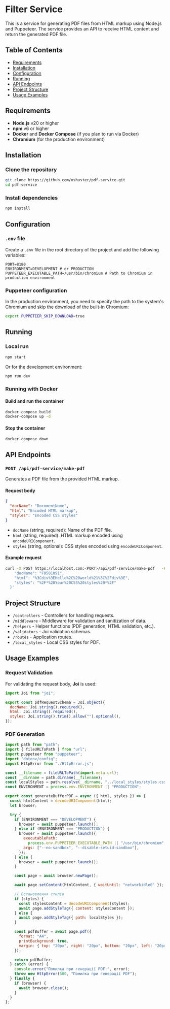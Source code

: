 # Filter Service

This is a service for generating PDF files from HTML markup using Node.js and Puppeteer. The service provides an API to receive HTML content and return the generated PDF file.

## Table of Contents

- [Requirements](#requirements)
- [Installation](#installation)
- [Configuration](#configuration)
- [Running](#running)
- [API Endpoints](#api-endpoints)
- [Project Structure](#project-structure)
- [Usage Examples](#usage-examples)

## Requirements

- **Node.js** v20 or higher
- **npm** v6 or higher
- **Docker** and **Docker Compose** (if you plan to run via Docker)
- **Chromium** (for the production environment)

## Installation

### Clone the repository

```bash
git clone https://github.com/oshuster/pdf-service.git
cd pdf-service
```

### Install dependencies

```bash
npm install
```

## Configuration

### `.env` file

Create a `.env` file in the root directory of the project and add the following variables:

```env
PORT=8180
ENVIRONMENT=DEVELOPMENT # or PRODUCTION
PUPPETEER_EXECUTABLE_PATH=/usr/bin/chromium # Path to Chromium in production environment
```

### Puppeteer configuration

In the production environment, you need to specify the path to the system's Chromium and skip the download of the built-in Chromium:

```bash
export PUPPETEER_SKIP_DOWNLOAD=true
```

## Running

### Local run

```bash
npm start
```

Or for the development environment:

```bash
npm run dev
```

### Running with Docker

#### Build and run the container

```bash
docker-compose build
docker-compose up -d
```

#### Stop the container

```bash
docker-compose down
```

## API Endpoints

### `POST /api/pdf-service/make-pdf`

Generates a PDF file from the provided HTML markup.

#### Request body

```json
{
  "docName": "DocumentName",
  "html": "Encoded HTML markup",
  "styles": "Encoded CSS styles"
}
```

- `docName` (string, required): Name of the PDF file.
- `html` (string, required): HTML markup encoded using `encodeURIComponent`.
- `styles` (string, optional): CSS styles encoded using `encodeURIComponent`.

#### Example request

```bash
curl -X POST https://localhost.com:<PORT>/api/pdf-service/make-pdf   -H "Content-Type: application/json"   -d '{
    "docName": "F0501091",
    "html": "%3Cdiv%3EHello%2C%20world%21%3C%2Fdiv%3E",
    "styles": "%2F*%20Your%20CSS%20styles%20*%2F"
  }'
```

## Project Structure

- `/controllers` - Controllers for handling requests.
- `/middleware` - Middleware for validation and sanitization of data.
- `/helpers` - Helper functions (PDF generation, HTML validation, etc.).
- `/validators` - Joi validation schemas.
- `/routes` - Application routes.
- `/local_styles` - Local CSS styles for PDF.

## Usage Examples

### Request Validation

For validating the request body, **Joi** is used:

```javascript
import Joi from "joi";

export const pdfRequestSchema = Joi.object({
  docName: Joi.string().required(),
  html: Joi.string().required(),
  styles: Joi.string().trim().allow("").optional(),
});
```

### PDF Generation

```javascript
import path from "path";
import { fileURLToPath } from "url";
import puppeteer from "puppeteer";
import "dotenv/config";
import HttpError from "./HttpError.js";

const __filename = fileURLToPath(import.meta.url);
const __dirname = path.dirname(__filename);
const localStyles = path.resolve(__dirname, "../local_styles/styles.css");
const ENVIRONMENT = process.env.ENVIRONMENT || "PRODUCTION";

export const generateBufferPDF = async ({ html, styles }) => {
  const htmlContent = decodeURIComponent(html);
  let browser;

  try {
    if (ENVIRONMENT === "DEVELOPMENT") {
      browser = await puppeteer.launch();
    } else if (ENVIRONMENT === "PRODUCTION") {
      browser = await puppeteer.launch({
        executablePath:
          process.env.PUPPETEER_EXECUTABLE_PATH || "/usr/bin/chromium",
        args: ["--no-sandbox", "--disable-setuid-sandbox"],
      });
    } else {
      browser = await puppeteer.launch();
    }

    const page = await browser.newPage();

    await page.setContent(htmlContent, { waitUntil: "networkidle0" });

    // Встановлення стилів
    if (styles) {
      const stylesContent = decodeURIComponent(styles);
      await page.addStyleTag({ content: stylesContent });
    } else {
      await page.addStyleTag({ path: localStyles });
    }

    const pdfBuffer = await page.pdf({
      format: "A4",
      printBackground: true,
      margin: { top: "20px", right: "20px", bottom: "20px", left: "20px" },
    });

    return pdfBuffer;
  } catch (error) {
    console.error("Помилка при генерації PDF:", error);
    throw new HttpError(500, "Помилка при генерації PDF");
  } finally {
    if (browser) {
      await browser.close();
    }
  }
};
```
